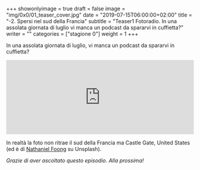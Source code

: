 +++
showonlyimage = true
draft = false
image = "img/0x0/01_teaser_cover.jpg"
date = "2019-07-15T06:00:00+02:00"
title = "-2. Spersi nel sud della Francia"
subtitle = "Teaser1 Fotoradio. In una assolata giornata di luglio vi manca un podcast da spararvi in cuffietta?"
writer = ""
categories = ["stagione 0"]
weight = 1
+++

In una assolata giornata di luglio, vi manca un podcast da spararvi in cuffietta?
<!--more-->

<iframe src="https://widget.spreaker.com/player?episode_id=18546991&theme=light&playlist=false&playlist-continuous=false&autoplay=false&live-autoplay=false&chapters-image=true&episode_image_position=right&hide-logo=false&hide-likes=false&hide-comments=false&hide-sharing=false&hide-download=true" width="100%" height="200px" frameborder="0"></iframe>

In realtà la foto non ritrae il sud della Francia ma Castle Gate, United States (ed è di <a href="https://unsplash.com/@hoehoeyay">Nathaniel Foong</a> su Unsplash).

_Grazie di aver ascoltato questo episodio. Alla prossima!_
